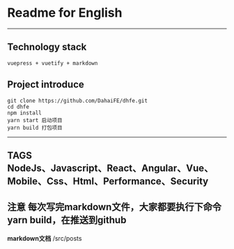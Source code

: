 # Readme for English

---

Technology stack
---
    vuepress + vuetify + markdown

Project introduce
---
    git clone https://github.com/DahaiFE/dhfe.git
    cd dhfe
    npm install
    yarn start 启动项目
    yarn build 打包项目
---
TAGS\
NodeJs、Javascript、React、Angular、Vue、Mobile、Css、Html、Performance、Security
---
**注意**
每次写完markdown文件，大家都要执行下命令yarn build，在推送到github
---
**markdown文档**
/src/posts